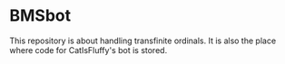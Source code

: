# BMSbot
This repository is about handling transfinite ordinals. It is also the place where code for CatIsFluffy's bot is stored.
